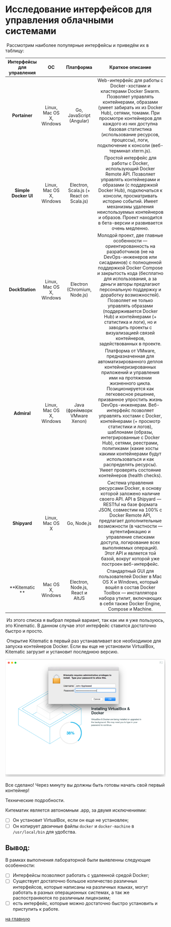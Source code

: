 # Исследование интерфейсов для управления облачными системами

​	 Рассмотрим наиболее популярные интерфейсы и приведём их в таблицу:

| Интерфейсы для управления |            ОС            |                Платформа                 |             Краткое описание             |
| :-----------------------: | :----------------------: | :--------------------------------------: | :--------------------------------------: |
|       **Portainer**       | Linux, Mac OS X, Windows |         Go, JavaScript (Angular)         | Web-интерфейс для работы с Docker-хостами и кластерами Docker Swarm. Позволяет управлять контейнерами, образами (умеет забирать их из Docker Hub), сетями, томами. При просмотре контейнеров для каждого из них доступна базовая статистика (использование ресурсов, процессы), логи, подключение к консоли (веб-терминал xterm.js). |
|   **Simple Docker UI**    | Linux, Mac OS X, Windows | Electron, Scala.js (+ React on Scala.js) | Простой интерфейс для работы с Docker, использующий Docker Remote API. Позволяет управлять контейнерами и образами (с поддержкой Docker Hub), подключаться к консоли, просматривать историю событий. Имеет механизмы удаления неиспользуемых контейнеров и образов. Проект находится в бета-версии и развивается очень медленно. |
|      **DockStation**      | Linux, Mac OS X, Windows |       Electron (Chromium, Node.js)       | Молодой проект, две главные особенности — ориентированность на разработчиков (не на DevOps-инженеров или сисадминов) с полноценной поддержкой Docker Compose и закрытость кода (бесплатно для использования, а за деньги авторы предлагают персональную поддержку и доработку возможностей). Позволяет не только управлять образами (поддерживается Docker Hub) и контейнерами (+ статистика и логи), но и заводить проекты с визуализацией связей контейнеров, задействованных в проекте. |
|        **Admiral**        | Linux, Mac OS X, Windows |      Java (фреймворк VMware Xenon)       | Платформа от VMware, предназначенная для автоматизированного деплоя контейнеризированных приложений и управления ими на протяжении жизненного цикла. Позиционируется как легковесное решение, призванное упростить жизнь DevOps-инженерам. Веб-интерфейс позволяет управлять хостами с Docker, контейнерами (+ просмотр статистики и логов), шаблонами (образы, интегрированные с Docker Hub), сетями, реестрами, политиками (какие хосты какими контейнерами будут использоваться и как распределять ресурсы). Умеет проверять состояние контейнеров (health checks). |
|       **Shipyard**        |     Linux, Mac OS X      |               Go, Node.js                | Система управления ресурсами Docker, в основу которой заложено наличие своего API. API в Shipyard — RESTful на базе формата JSON, совместим на 100% с Docker Remote API, предлагает дополнительные возможности (в частности — аутентификацию и управление списками доступа, логирование всех выполняемых операций). Этот API и является той базой, вокруг которой уже построен веб-интерфейс. |
|      **Kitematic **       |    Mac OS X, Windows     |     Electron, Node.js, React и AltJS     | Стандартный GUI для пользователей Docker в Mac OS X и Windows, который вошёл в состав Docker Toolbox — инсталлятора набора утилит, включающих в себя также Docker Engine, Compose и Machine. |

​	Из этого  списка я выбрал первый вариант, так как им я уже пользуюсь, это  Kinematic. В данном случае этот интерфейс ставится достаточно быстро и просто.

​	Открытие Kitematic в первый раз устанавливает все необходимое для запуска контейнеров Docker. Если вы еще не установили VirtualBox, Kitematic загрузит и установит последнюю версию.

![laba3_1](laba3_1.PNG)

Все сделано! Через минуту вы должны быть готовы начать свой первый контейнер!

Технические подробности.

Китематик является автономным .app, за двумя исключениями:

- [ ] Он установит VirtualBox, если он еще не установлен;
- [ ] Он копирует двоичные файлы `docker` и `docker-machine` в `/usr/local/bin` для удобства.

## Вывод:

В рамках выполнения лабораторной были выявленны следующие особенности:

- [ ] Интерфейсы позволяют работать с удаленной средой Docker;
- [ ] Существует достаточно большое количество различных интерфейсов, которые написаны на различных языках, могут работать в разных операционных системах, а так же распостраняются по различным лицензиям;
- [ ] есть интерфейс, которые можно достаточно быстро установить и приступить к работе.

[на главную](main.md)


